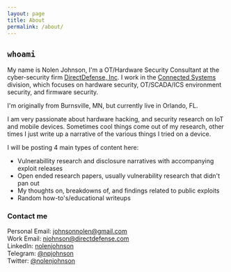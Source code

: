 ```yaml
---
layout: page
title: About
permalink: /about/
---
```


## `whoami`

My name is Nolen Johnson, I'm a OT/Hardware Security Consultant at the cyber-security firm [DirectDefense, Inc](https://www.directdefense.com/). I work in the [Connected Systems](https://www.directdefense.com/services/connected-systems/) division, which focuses on hardware security, OT/SCADA/ICS environment security, and firmware security.

I'm originally from Burnsville, MN, but currently live in Orlando, FL.

I am very passionate about hardware hacking, and security research on IoT and mobile devices. Sometimes cool things come out of my research, other times I just write up a narrative of the various things I tried on a device.

I will be posting 4 main types of content here:

* Vulnerabillity research and disclosure narratives with accompanying exploit releases
* Open ended research papers, usually vulnerability research that didn't pan out
* My thoughts on, breakdowns of, and findings related to public exploits
* Random how-to's/educational writeups

### Contact me

Personal Email: [johnsonnolen@gmail.com](mailto:johnsonnolen@gmail.com)<br/>
Work Email: [njohnson@directdefense.com](mailto:njohnson@directdefense.com)<br/>LinkedIn: [nolenjohnson](https://www.linkedin.com/in/nolenjohnson/)<br/>Telegram: [@npjohnson](https://telegram.me/npjohnson)<br/>
Twitter: [@nolenjohnson](https://twitter.com/nolenjohnson)<br/>

